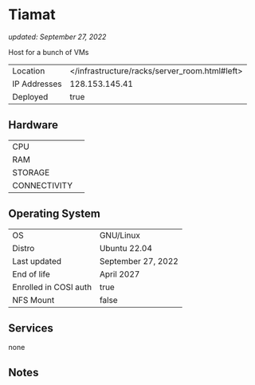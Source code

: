# Tiamat

_updated: September 27, 2022_

Host for a bunch of VMs

| | |
| :--- | :--- |
| Location | </infrastructure/racks/server_room.html#left>
| IP Addresses | 128.153.145.41
| Deployed | true

## Hardware

| | |
| :--- | :--- |
| CPU |
| RAM |
| STORAGE |
| CONNECTIVITY |

## Operating System

| | |
| :--- | :--- |
| OS | GNU/Linux
| Distro | Ubuntu 22.04
| Last updated | September 27, 2022
| End of life | April 2027
| Enrolled in COSI auth | true
| NFS Mount | false

## Services

none

## Notes

